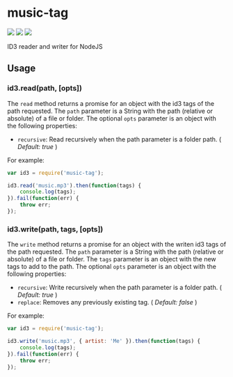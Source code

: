 # music-tag

![](https://travis-ci.org/gnavalesi/music-tag.svg?branch=master) ![](https://coveralls.io/repos/github/gnavalesi/music-tag/badge.svg?branch=master)
![](https://codeclimate.com/github/gnavalesi/music-tag/badges/gpa.svg)

ID3 reader and writer for NodeJS


## Usage

### id3.read(path, [opts])

The `read` method returns a promise for an object with the id3 tags of the path requested. The `path` parameter is a 
 String with the path (relative or absolute) of a file or folder. The optional `opts` parameter is an object with the
 following properties:
 
 - ```recursive```: Read recursively when the path parameter is a folder path. ( _Default: true_ )
 
For example:
 
```javascript
var id3 = require('music-tag');

id3.read('music.mp3').then(function(tags) {
	console.log(tags);
}).fail(function(err) {
	throw err;
});
```

### id3.write(path, tags, [opts])

The `write` method returns a promise for an object with the writen id3 tags of the path requested. The `path` parameter 
 is a String with the path (relative or absolute) of a file or folder. The `tags` parameter is an object with the new 
 tags to add to the path. The optional `opts` parameter is an object with the following properties:
 
 - ```recursive```: Write recursively when the path parameter is a folder path. ( _Default: true_ )
 - ```replace```: Removes any previously existing tag. ( _Default: false_ )
 
For example:
 
```javascript
var id3 = require('music-tag');

id3.write('music.mp3', { artist: 'Me' }).then(function(tags) {
	console.log(tags);
}).fail(function(err) {
	throw err;
});
```


